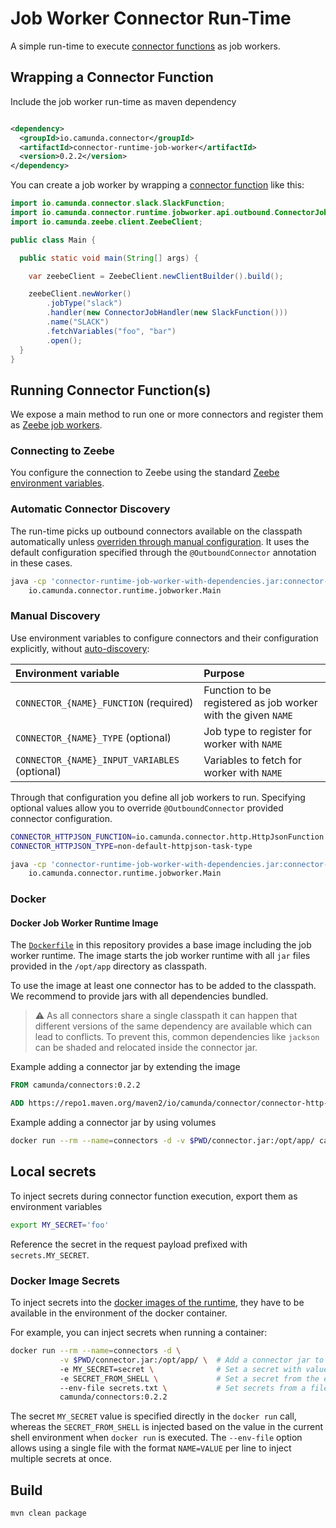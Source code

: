 # Job Worker Connector Run-Time

A simple run-time to execute [connector functions](../core) as job workers.

## Wrapping a Connector Function

Include the job worker run-time as maven dependency

```xml

<dependency>
  <groupId>io.camunda.connector</groupId>
  <artifactId>connector-runtime-job-worker</artifactId>
  <version>0.2.2</version>
</dependency>
```

You can create a job worker by wrapping a [connector function](../core) like this:

```java
import io.camunda.connector.slack.SlackFunction;
import io.camunda.connector.runtime.jobworker.api.outbound.ConnectorJobHandler;
import io.camunda.zeebe.client.ZeebeClient;

public class Main {

  public static void main(String[] args) {

    var zeebeClient = ZeebeClient.newClientBuilder().build();

    zeebeClient.newWorker()
        .jobType("slack")
        .handler(new ConnectorJobHandler(new SlackFunction()))
        .name("SLACK")
        .fetchVariables("foo", "bar")
        .open();
  }
}
```

## Running Connector Function(s)

We expose a main method to run one or more connectors and register them
as [Zeebe job workers](https://docs.camunda.io/docs/next/components/concepts/job-workers/).

### Connecting to Zeebe

You configure the connection to Zeebe using the
standard [Zeebe environment variables](https://docs.camunda.io/docs/apis-clients/java-client/#bootstrapping).

### Automatic Connector Discovery

The run-time picks up outbound connectors available on the classpath automatically unless [overriden through manual configuration](#manual-discovery).
It uses the default configuration specified through the `@OutboundConnector` annotation in these cases.

```bash
java -cp 'connector-runtime-job-worker-with-dependencies.jar:connector-http-json-with-dependencies.jar' \
    io.camunda.connector.runtime.jobworker.Main
```

### Manual Discovery

Use environment variables to configure connectors and their configuration explicitly, without [auto-discovery](#automatic-connector-discovery):

| Environment variable                          | Purpose                                                       |
|:----------------------------------------------|:--------------------------------------------------------------|
| `CONNECTOR_{NAME}_FUNCTION` (required)        | Function to be registered as job worker with the given `NAME` |
| `CONNECTOR_{NAME}_TYPE` (optional)            | Job type to register for worker with `NAME`                   |
| `CONNECTOR_{NAME}_INPUT_VARIABLES` (optional) | Variables to fetch for worker with `NAME`                     |

Through that configuration you define all job workers to run.
Specifying optional values allow you to override `@OutboundConnector` provided connector configuration.

```bash
CONNECTOR_HTTPJSON_FUNCTION=io.camunda.connector.http.HttpJsonFunction
CONNECTOR_HTTPJSON_TYPE=non-default-httpjson-task-type

java -cp 'connector-runtime-job-worker-with-dependencies.jar:connector-http-json-with-dependencies.jar' \
    io.camunda.connector.runtime.jobworker.Main
```

### Docker

#### Docker Job Worker Runtime Image

The [`Dockerfile`](./Dockerfile) in this repository provides a base image
including the job worker runtime. The image starts the job worker runtime with
all `jar` files provided in the `/opt/app` directory as classpath.

To use the image at least one connector has to be added to the classpath. We recommend to provide jars with all dependencies bundled.

> :warning: As all connectors share a single classpath it can happen that
> different versions of the same dependency are available which can lead to
> conflicts. To prevent this, common dependencies like `jackson` can be shaded and
> relocated inside the connector jar.

Example adding a connector jar by extending the image

```dockerfile
FROM camunda/connectors:0.2.2

ADD https://repo1.maven.org/maven2/io/camunda/connector/connector-http-json/0.9.0/connector-http-json-0.9.0-with-dependencies.jar /opt/app/
```

Example adding a connector jar by using volumes

```bash
docker run --rm --name=connectors -d -v $PWD/connector.jar:/opt/app/ camunda/connectors:0.2.2
```

## Local secrets

To inject secrets during connector function execution, export them as environment variables

```bash
export MY_SECRET='foo'
```

Reference the secret in the request payload prefixed with `secrets.MY_SECRET`.

### Docker Image Secrets

To inject secrets into the [docker images of the runtime](#docker), they have to be available in the environment of the docker container.

For example, you can inject secrets when running a container:

```bash
docker run --rm --name=connectors -d \
           -v $PWD/connector.jar:/opt/app/ \  # Add a connector jar to the classpath
           -e MY_SECRET=secret \              # Set a secret with value
           -e SECRET_FROM_SHELL \             # Set a secret from the environment
           --env-file secrets.txt \           # Set secrets from a file
           camunda/connectors:0.2.2
```

The secret `MY_SECRET` value is specified directly in the `docker run` call,
whereas the `SECRET_FROM_SHELL` is injected based on the value in the
current shell environment when `docker run` is executed. The `--env-file`
option allows using a single file with the format `NAME=VALUE` per line
to inject multiple secrets at once.

## Build

```bash
mvn clean package
```
